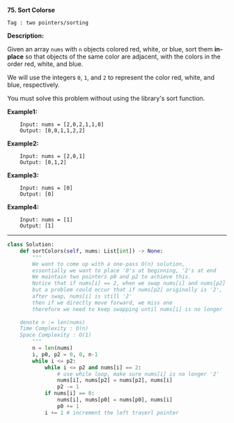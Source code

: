 **75. Sort Colorse**

```Tag : two pointers/sorting```

**Description:**

Given an array ```nums``` with ```n``` objects colored red, white, or blue, sort them **in-place** so that objects of the same color are adjacent, with the colors in the order red, white, and blue.

We will use the integers ```0```, ```1```, and ```2``` to represent the color red, white, and blue, respectively.

You must solve this problem without using the library's sort function.

**Example1:**

		Input: nums = [2,0,2,1,1,0]
		Output: [0,0,1,1,2,2]

**Example2:**

		Input: nums = [2,0,1]
		Output: [0,1,2]

**Example3:**

		Input: nums = [0]
		Output: [0]

**Example4:**

		Input: nums = [1]
		Output: [1]

-----------

```python
class Solution:
    def sortColors(self, nums: List[int]) -> None:
        """
        We want to come up with a one-pass O(n) solution,
        essentially we want to place '0's at beginning, '2's at end
        We maintain two pointers p0 and p2 to achieve this.
        Notice that if nums[i] == 2, when we swap nums[i] and nums[p2]
        but a problem could occur that if nums[p2] originally is '2', 
        after swap, nums[i] is still '2'
        then if we directly move forward, we miss one
        therefore we need to keep swapping until nums[i] is no longer '2'
		
	denote n := len(nums)
	Time Complexity : O(n)
	Space Complexity : O(1)
        """
        n = len(nums)
        i, p0, p2 = 0, 0, n-1
        while i <= p2:
            while i <= p2 and nums[i] == 2:
                # use while loop, make sure nums[i] is no longer '2'
                nums[i], nums[p2] = nums[p2], nums[i]
                p2 -= 1
            if nums[i] == 0:
                nums[i], nums[p0] = nums[p0], nums[i]
                p0 += 1
            i += 1 # increment the left traverl pointer
```
